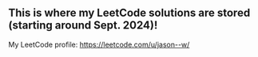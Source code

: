 ## This is where my LeetCode solutions are stored (starting around Sept. 2024)!

My LeetCode profile: https://leetcode.com/u/jason--w/
